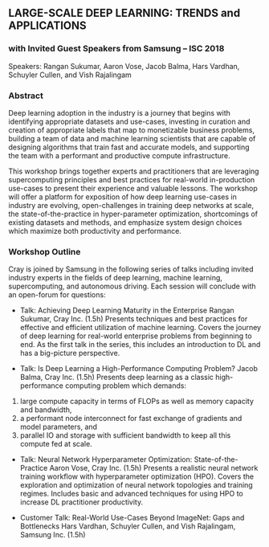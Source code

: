 ## LARGE-SCALE DEEP LEARNING: TRENDS and APPLICATIONS
### with Invited Guest Speakers from Samsung – ISC 2018

Speakers: Rangan Sukumar, Aaron Vose, Jacob Balma, Hars Vardhan, Schuyler Cullen, and Vish Rajalingam

### Abstract
Deep learning adoption in the industry is a journey that begins with identifying appropriate datasets and use-cases, investing in curation and creation of appropriate labels that map to monetizable business problems, building a team of data and machine learning scientists that are capable of designing algorithms that train fast and accurate models, and supporting the team with a performant and productive compute infrastructure.

This workshop brings together experts and practitioners that are leveraging supercomputing principles and best practices for real-world in-production use-cases to present their experience and valuable lessons. The workshop will offer a platform for exposition of how deep learning use-cases in industry are evolving, open-challenges in training deep networks at scale, the state-of-the-practice in hyper-parameter optimization, shortcomings of existing datasets and methods, and emphasize system design choices which maximize both productivity and performance.

### Workshop Outline
Cray is joined by Samsung in the following series of talks including invited industry experts in the fields of deep learning, machine learning, supercomputing, and autonomous driving. Each session will conclude with an open-forum for questions:

- Talk: Achieving Deep Learning Maturity in the Enterprise
Rangan Sukumar, Cray Inc. (1.5h)
Presents techniques and best practices for effective and efficient utilization of machine learning.
Covers the journey of deep learning for real-world enterprise problems from beginning to end.
As the first talk in the series, this includes an introduction to DL and has a big-picture perspective.

- Talk: Is Deep Learning a High-Performance Computing Problem?
Jacob Balma, Cray Inc. (1.5h)
Presents deep learning as a classic high-performance computing problem which demands:
1. large compute capacity in terms of FLOPs as well as memory capacity and bandwidth,
2. a performant node interconnect for fast exchange of gradients and model parameters, and
3. parallel IO and storage with sufficient bandwidth to keep all this compute fed at scale.

- Talk: Neural Network Hyperparameter Optimization: State-of-the-Practice
Aaron Vose, Cray Inc. (1.5h)
Presents a realistic neural network training workflow with hyperparameter optimization (HPO).
Covers the exploration and optimization of neural network topologies and training regimes.
Includes basic and advanced techniques for using HPO to increase DL practitioner productivity.

- Customer Talk: Real-World Use-Cases Beyond ImageNet: Gaps and Bottlenecks
Hars Vardhan, Schuyler Cullen, and Vish Rajalingam, Samsung Inc. (1.5h)
